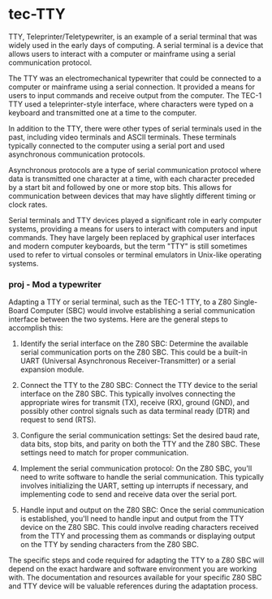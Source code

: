 # tec-TTY
TTY, Teleprinter/Teletypewriter, is an example of a serial terminal that was widely used in the early days of computing. A serial terminal is a device that allows users to interact with a computer or mainframe using a serial communication protocol.

The TTY was an electromechanical typewriter that could be connected to a computer or mainframe using a serial connection. It provided a means for users to input commands and receive output from the computer. The TEC-1 TTY used a teleprinter-style interface, where characters were typed on a keyboard and transmitted one at a time to the computer.

In addition to the TTY, there were other types of serial terminals used in the past, including video terminals and ASCII terminals. These terminals typically connected to the computer using a serial port and used asynchronous communication protocols.

Asynchronous protocols are a type of serial communication protocol where data is transmitted one character at a time, with each character preceded by a start bit and followed by one or more stop bits. This allows for communication between devices that may have slightly different timing or clock rates.

Serial terminals and TTY devices played a significant role in early computer systems, providing a means for users to interact with computers and input commands. They have largely been replaced by graphical user interfaces and modern computer keyboards, but the term "TTY" is still sometimes used to refer to virtual consoles or terminal emulators in Unix-like operating systems.

### proj - Mod a typewriter
Adapting a TTY or serial terminal, such as the TEC-1 TTY, to a Z80 Single-Board Computer (SBC) would involve establishing a serial communication interface between the two systems. Here are the general steps to accomplish this:

1. Identify the serial interface on the Z80 SBC: Determine the available serial communication ports on the Z80 SBC. This could be a built-in UART (Universal Asynchronous Receiver-Transmitter) or a serial expansion module.

2. Connect the TTY to the Z80 SBC: Connect the TTY device to the serial interface on the Z80 SBC. This typically involves connecting the appropriate wires for transmit (TX), receive (RX), ground (GND), and possibly other control signals such as data terminal ready (DTR) and request to send (RTS).

3. Configure the serial communication settings: Set the desired baud rate, data bits, stop bits, and parity on both the TTY and the Z80 SBC. These settings need to match for proper communication.

4. Implement the serial communication protocol: On the Z80 SBC, you'll need to write software to handle the serial communication. This typically involves initializing the UART, setting up interrupts if necessary, and implementing code to send and receive data over the serial port.

5. Handle input and output on the Z80 SBC: Once the serial communication is established, you'll need to handle input and output from the TTY device on the Z80 SBC. This could involve reading characters received from the TTY and processing them as commands or displaying output on the TTY by sending characters from the Z80 SBC.

The specific steps and code required for adapting the TTY to a Z80 SBC will depend on the exact hardware and software environment you are working with. The documentation and resources available for your specific Z80 SBC and TTY device will be valuable references during the adaptation process.




